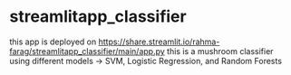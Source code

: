 # streamlitapp_classifier
this app is deployed on https://share.streamlit.io/rahma-farag/streamlitapp_classifier/main/app.py
this is a mushroom classifier using different models -> SVM, Logistic Regression, and Random Forests

